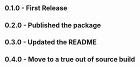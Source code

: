 ## 0.1.0 - First Release
## 0.2.0 - Published the package
## 0.3.0 - Updated the README
## 0.4.0 - Move to a true out of source build
